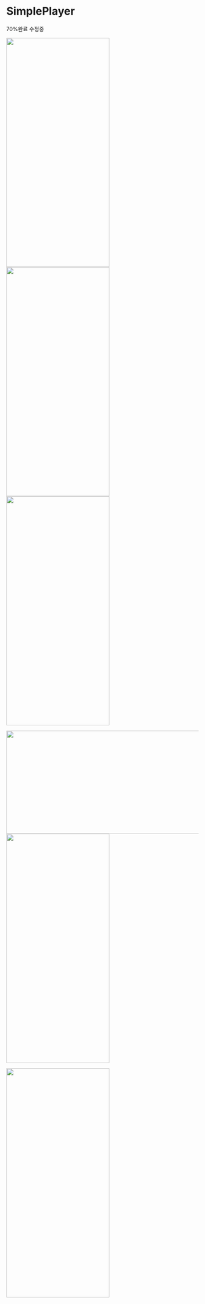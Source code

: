 # SimplePlayer
70%완료
수정중


<img  height="600" width="270" src="https://user-images.githubusercontent.com/68229193/167566576-1f421a47-a9b8-478f-931a-2543905dbed2.jpg"/> <img height="600" width="270" src="https://user-images.githubusercontent.com/68229193/167567695-d60f1b26-856e-408a-8ff1-91b733b78cf5.jpg"/>
<img height="600" width="270" src="https://user-images.githubusercontent.com/68229193/167567070-94829a02-c74e-4f29-8de8-3875a2d01fca.jpg"/>

<img height="270" width="600" src="https://user-images.githubusercontent.com/68229193/167567569-fb8a4224-4a85-4655-af06-1d6b9d386f2a.jpg"/> <img height="600" width="270" src="https://user-images.githubusercontent.com/68229193/167567622-47660ffc-2dd5-4e3b-a8d3-f7e9193ca542.jpg"/>

<img height="600" width="270" src="https://user-images.githubusercontent.com/68229193/167567761-5d6408d0-1c30-4f7d-b3dd-a6e7b083972f.jpg"/>
